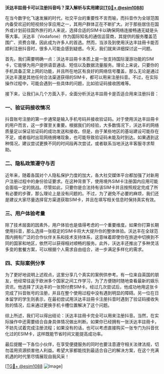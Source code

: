 **沃达丰註冊卡可以注册抖音吗？深入解析与实用建议[[TG💪+ @esim1088](https://t.me/s/esim1088)]**

在当今数字化飞速发展的时代，社交平台的重要性不言而喻，而抖音作为全球范围内备受欢迎的短视频分享应用之一，其用户群体正在不断扩大。对于那些居住在国外或计划前往国外旅行的人来说，选择合适的SIM卡以确保网络连接畅通无疑是头等大事。沃达丰（Vodafone）作为国际知名的通信运营商，其提供的服务覆盖范围广、资费合理，因此成为许多人的首选。然而，当涉及到使用沃达丰註冊卡能否顺利注册抖音时，很多人可能会感到疑惑。今天，我们就来详细探讨这一问题。

首先，我们需要明确一点：沃达丰註冊卡本质上是一张支持国际漫游功能的SIM卡，它能够为用户提供语音通话、短信以及数据流量服务。理论上来说，只要你的手机具备正常上网的功能，并且所在地区有良好的网络信号覆盖，那么无论是通过沃达丰還是其他任何合法渠道获得的SIM卡，都可以用来注册抖音。不过，在实际操作过程中，可能会遇到一些具体的问题，比如验证码接收困难等。

接下来，让我们从几个方面入手，全面分析沃达丰註冊卡是否适合用来注册抖音：

### 一、验证码接收情况

抖音账号注册的第一步通常是输入手机号码并接收验证码。对于使用沃达丰註冊卡的用户而言，这一步骤至关重要。根据我们的经验，大多数情况下，沃达丰的网络质量足以保证验证码的成功发送和接收。但是，由于某些地区的基站建设可能存在不足，或者临时出现网络拥堵现象，也可能导致验证码未能及时到达。如果遇到这种情况，建议尝试更换不同的时间段再次尝试，或者联系当地沃达丰客服寻求帮助。

### 二、隐私政策遵守与否

近年来，随着各国对个人隐私保护力度的加大，各大社交媒体平台都加强了对新用户注册过程中的身份验证要求。在这种背景下，使用境外SIM卡注册国内应用可能会面临一定的挑战。尽管如此，只要你是合法持有该SIM卡并且按照规定完成了所有必要的步骤，那么理论上是没有问题的。不过，为了避免不必要的麻烦，我们还是建议大家尽量选择官方渠道获取SIM卡，并且在填写相关信息时保持真实有效。

### 三、用户体验考量

除了技术层面的因素外，用户体验也是值得考虑的一个重要维度。如果你打算长期使用抖音，那么选择一张稳定的SIM卡将大大提升你的整体体验。沃达丰在全球范围内拥有广泛的合作伙伴关系和技术支持体系，这意味着即使你在旅途中切换到不同的国家和地区，依然可以获得相对顺畅的服务。此外，沃达丰还推出了多种灵活多变的套餐方案，可以根据个人需求自由组合，进一步满足多样化的需求。

### 四、实际案例分享

为了更好地说明上述观点，这里分享几个真实的案例供参考。有一位来自英国的朋友，他经常往返于欧洲多个国家之间工作学习，为了方便随时随地查看最新的娱乐资讯，他选择了沃达丰的一张预付费SIM卡。经过几次尝试后，他成功地用这张卡完成了抖音账号的注册，并且在整个使用过程中没有遇到明显的障碍。另一位在日本留学的学生则表示，在最初尝试用沃达丰註冊卡注册抖音时遇到了验证码接收失败的情况，后来通过更换手机卡槽位置解决了这个问题。

综上所述，我们可以得出结论：沃达丰註冊卡完全可以用来注册抖音。当然，在实际操作中还需要结合自身具体情况做出判断。如果你已经拥有一张沃达丰註冊卡，不妨先试着完成注册流程；如果没有的话，也可以考虑直接购买一张专门为抖音优化过的ESIM卡，这样既能节省时间又能提高成功率。

最后提醒一下各位小伙伴，在享受便捷服务的同时也要注意遵守相关法律法规，切勿滥用资源损害他人利益。希望大家都能找到最适合自己的解决方案，在这个充满机遇的时代里尽情展现自我风采！

[[TG💪+ @esim1088](https://t.me/s/esim1088) ![Image](https://i.postimg.cc/4NQfJmqS/Snipaste-2025-05-13-00-14-12.png)]